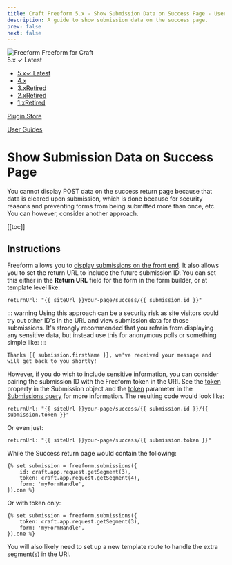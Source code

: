 ```yaml
---
title: Craft Freeform 5.x - Show Submission Data on Success Page - User Guide
description: A guide to show submission data on the success page.
prev: false
next: false
---
```


<meta property="og:image" content="https://docs.solspace.com/extras/social/craft/freeform/freeform.png" />

<div id="pr-heading">
    <img src="https://docs.solspace.com/extras/icons/products/freeform-icon.png" alt="Freeform" class="pr-image">
    <span class="pr-name">Freeform</span>
    <span class="pr-category">for Craft</span>
    <div class="pr-v-wrapper">
        <div class="pr-v">
            <span class="pr-v-v">5.x</span>
            <span class="pr-v-type pr-latest">✓ Latest</span>
            <span class="pr-v-arrow arrow down"></span>
        </div>
        <ul class="pr-v-list">
            <li><a href="/craft/freeform/v5/">5.x<span class="pr-v-type pr-latest">✓ Latest</span></a></li>
            <li><a href="/craft/freeform/v4/">4.x</a></li>
            <li><a href="/craft/freeform/v3/">3.x<span class="pr-v-type pr-retired">Retired</span></a></li>
            <li><a href="/craft/freeform/v2/">2.x<span class="pr-v-type pr-retired">Retired</span></a></li>
            <li><a href="/craft/freeform/v1/">1.x<span class="pr-v-type pr-retired">Retired</span></a></li>
        </ul>
    </div>
    <div class="pr-buy">
        <a href="https://plugins.craftcms.com/freeform" class="button button-blue"><span class="external-url">Plugin Store</span></a>
    </div>
</div>

<span class="page-section"><a href="/craft/freeform/v5/guides/">User Guides</a></span>

# Show Submission Data on Success Page
You cannot display POST data on the success return page because that data is cleared upon submission, which is done because for security reasons and preventing forms from being submitted more than once, etc. You can however, consider another approach.


[[toc]]


## Instructions

Freeform allows you to [display submissions on the front end](../templates/objects/submission.md). It also allows you to set the return URL to include the future submission ID. You can set this either in the **Return URL** field for the form in the form builder, or at template level like:

``` twig
returnUrl: "{{ siteUrl }}your-page/success/{{ submission.id }}"
```

::: warning
Using this approach can be a security risk as site visitors could try out other ID's in the URL and view submission data for those submissions. It's strongly recommended that you refrain from displaying any sensitive data, but instead use this for anonymous polls or something simple like:
:::

``` twig
Thanks {{ submission.firstName }}, we've received your message and will get back to you shortly!
```

However, if you do wish to include sensitive information, you can consider pairing the submission ID with the Freeform token in the URI. See the [token](../templates/objects/submission/#token) property in the Submission object and the [token](../templates/queries/submissions/#token) parameter in the [Submissions query](../templates/queries/submissions.md) for more information. The resulting code would look like:

``` twig
returnUrl: "{{ siteUrl }}your-page/success/{{ submission.id }}/{{ submission.token }}"
```

Or even just:

``` twig
returnUrl: "{{ siteUrl }}your-page/success/{{ submission.token }}"
```

While the Success return page would contain the following:

``` twig{2-3}
{% set submission = freeform.submissions({
    id: craft.app.request.getSegment(3),
    token: craft.app.request.getSegment(4),
    form: 'myFormHandle',
}).one %}
```

Or with token only:

``` twig{2}
{% set submission = freeform.submissions({
    token: craft.app.request.getSegment(3),
    form: 'myFormHandle',
}).one %}
```

You will also likely need to set up a new template route to handle the extra segment(s) in the URI.
